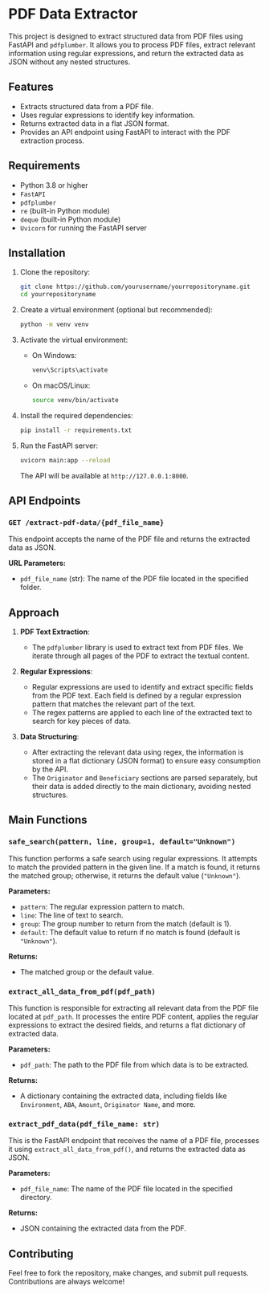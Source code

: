 # PDF Data Extractor

This project is designed to extract structured data from PDF files using FastAPI and `pdfplumber`. 
It allows you to process PDF files, extract relevant information using regular expressions, and return the extracted data as JSON without any nested structures.

## Features

- Extracts structured data from a PDF file.
- Uses regular expressions to identify key information.
- Returns extracted data in a flat JSON format.
- Provides an API endpoint using FastAPI to interact with the PDF extraction process.

## Requirements

- Python 3.8 or higher
- `FastAPI`
- `pdfplumber`
- `re` (built-in Python module)
- `deque` (built-in Python module)
- `Uvicorn` for running the FastAPI server

## Installation

1. Clone the repository:

   ```bash
   git clone https://github.com/yourusername/yourrepositoryname.git
   cd yourrepositoryname
   ```

2. Create a virtual environment (optional but recommended):

   ```bash
   python -m venv venv
   ```

3. Activate the virtual environment:

   - On Windows:

     ```bash
     venv\Scripts\activate
     ```

   - On macOS/Linux:

     ```bash
     source venv/bin/activate
     ```

4. Install the required dependencies:

   ```bash
   pip install -r requirements.txt
   ```

5. Run the FastAPI server:

   ```bash
   uvicorn main:app --reload
   ```

   The API will be available at `http://127.0.0.1:8000`.

## API Endpoints

### `GET /extract-pdf-data/{pdf_file_name}`

This endpoint accepts the name of the PDF file and returns the extracted data as JSON.

**URL Parameters:**
- `pdf_file_name` (str): The name of the PDF file located in the specified folder.

## Approach

1. **PDF Text Extraction**: 
   - The `pdfplumber` library is used to extract text from PDF files. We iterate through all pages of the PDF to extract the textual content.

2. **Regular Expressions**:
   - Regular expressions are used to identify and extract specific fields from the PDF text. Each field is defined by a regular expression pattern that matches the relevant part of the text.
   - The regex patterns are applied to each line of the extracted text to search for key pieces of data.

3. **Data Structuring**:
   - After extracting the relevant data using regex, the information is stored in a flat dictionary (JSON format) to ensure easy consumption by the API.
   - The `Originator` and `Beneficiary` sections are parsed separately, but their data is added directly to the main dictionary, avoiding nested structures.

## Main Functions

### `safe_search(pattern, line, group=1, default="Unknown")`

This function performs a safe search using regular expressions. It attempts to match the provided pattern in the given line. If a match is found, it returns the matched group; otherwise, it returns the default value (`"Unknown"`).

**Parameters:**
- `pattern`: The regular expression pattern to match.
- `line`: The line of text to search.
- `group`: The group number to return from the match (default is 1).
- `default`: The default value to return if no match is found (default is `"Unknown"`).

**Returns:**
- The matched group or the default value.

### `extract_all_data_from_pdf(pdf_path)`

This function is responsible for extracting all relevant data from the PDF file located at `pdf_path`. It processes the entire PDF content, applies the regular expressions to extract the desired fields, and returns a flat dictionary of extracted data.

**Parameters:**
- `pdf_path`: The path to the PDF file from which data is to be extracted.

**Returns:**
- A dictionary containing the extracted data, including fields like `Environment`, `ABA`, `Amount`, `Originator Name`, and more.

### `extract_pdf_data(pdf_file_name: str)`

This is the FastAPI endpoint that receives the name of a PDF file, processes it using `extract_all_data_from_pdf()`, and returns the extracted data as JSON.

**Parameters:**
- `pdf_file_name`: The name of the PDF file located in the specified directory.

**Returns:**
- JSON containing the extracted data from the PDF.

## Contributing

Feel free to fork the repository, make changes, and submit pull requests. Contributions are always welcome!
